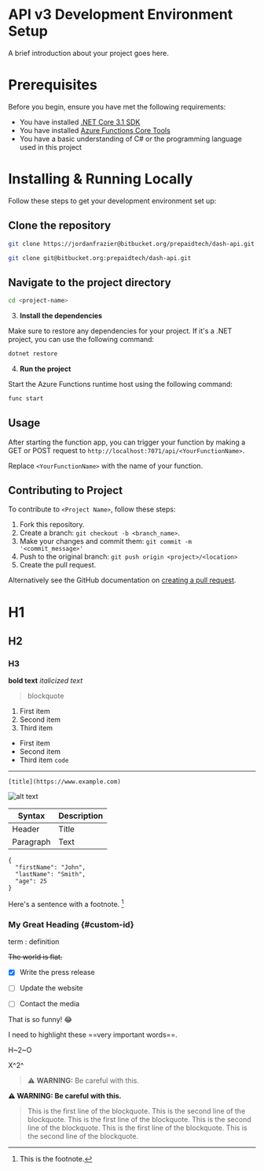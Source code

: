 # API v3 Development Environment Setup

A brief introduction about your project goes here.

# Prerequisites

Before you begin, ensure you have met the following requirements:

- You have installed [.NET Core 3.1 SDK](https://dotnet.microsoft.com/download/dotnet-core/3.1)
- You have installed [Azure Functions Core Tools](https://docs.microsoft.com/en-us/azure/azure-functions/functions-run-local)
- You have a basic understanding of C# or the programming language used in this project

# Installing & Running Locally

Follow these steps to get your development environment set up:

## Clone the repository

```bash
git clone https://jordanfrazier@bitbucket.org/prepaidtech/dash-api.git
```
```bash
git clone git@bitbucket.org:prepaidtech/dash-api.git
```


## Navigate to the project directory

```bash
cd <project-name>
```

3. **Install the dependencies**

Make sure to restore any dependencies for your project. If it's a .NET project, you can use the following command:

```bash
dotnet restore
```

4. **Run the project**

Start the Azure Functions runtime host using the following command:

```bash
func start
```

## Usage

After starting the function app, you can trigger your function by making a GET or POST request to `http://localhost:7071/api/<YourFunctionName>`.

Replace `<YourFunctionName>` with the name of your function.

## Contributing to Project

To contribute to `<Project Name>`, follow these steps:

1. Fork this repository.
2. Create a branch: `git checkout -b <branch_name>`.
3. Make your changes and commit them: `git commit -m '<commit_message>'`
4. Push to the original branch: `git push origin <project>/<location>`
5. Create the pull request.

Alternatively see the GitHub documentation on [creating a pull request](https://help.github.com/en/github/collaborating-with-issues-and-pull-requests/creating-a-pull-request).


# H1
## H2
### H3
**bold text**
*italicized text*
> blockquote
1. First item
2. Second item
3. Third item
- First item
- Second item
- Third item
`code`
---
    [title](https://www.example.com)

![alt text](image.jpg)


| Syntax | Description |
| ----------- | ----------- |
| Header | Title |
| Paragraph | Text |

```
{
  "firstName": "John",
  "lastName": "Smith",
  "age": 25
}
```

Here's a sentence with a footnote. [^1]

[^1]: This is the footnote.

### My Great Heading {#custom-id}


term
: definition

~~The world is flat.~~


- [x] Write the press release
- [ ] Update the website
- [ ] Contact the media


That is so funny! :joy:

I need to highlight these ==very important words==.

H~2~O

X^2^


> :warning: **WARNING:** Be careful with this.



**⚠️ WARNING: Be careful with this.**


> This is the first line of the blockquote.
> This is the second line of the blockquote.
> This is the first line of the blockquote.
> This is the second line of the blockquote.
> This is the first line of the blockquote.
> This is the second line of the blockquote.
